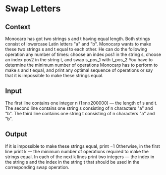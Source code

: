 # Swap Letters

## Context
Monocarp has got two strings s and t having equal length. Both strings consist of lowercase Latin letters "a" and "b".
Monocarp wants to make these two strings s and t equal to each other. He can do the following operation any number of times: choose an index pos1 in the string s, choose an index pos2 in the string t, and swap s_pos_1 with t_pos_2
You have to determine the minimum number of operations Monocarp has to perform to make s and t equal, and print any optimal sequence of operations or say that it is impossible to make these strings equal.

## Input
The first line contains one integer n (1≤n≤200000) — the length of s and t.
The second line contains one string s consisting of n characters "a" and "b".
The third line contains one string t consisting of n characters "a" and "b".

## Output
If it is impossible to make these strings equal, print −1
Otherwise, in the first line print k — the minimum number of operations required to make the strings equal. In each of the next k lines print two integers — the index in the string s and the index in the string t that should be used in the corresponding swap operation.
